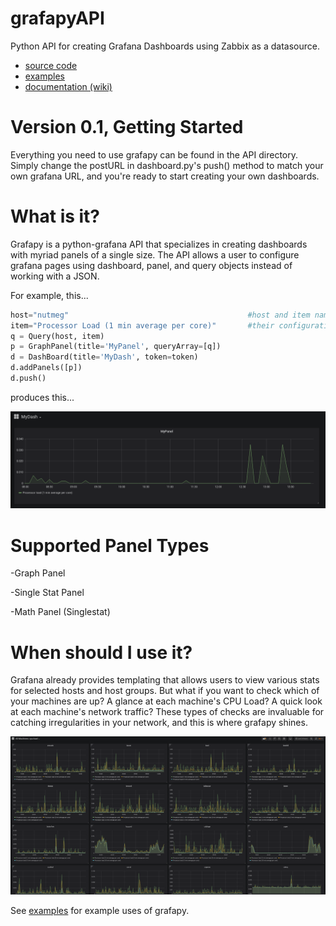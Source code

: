 # grafapyAPI
Python API for creating Grafana Dashboards using Zabbix as a datasource.
+ [source code](https://github.com/hrand1005/grafapyAPI/tree/master/API)
+ [examples](https://github.com/hrand1005/grafapyAPI/tree/master/examples)
+ [documentation (wiki)](https://github.com/hrand1005/grafapyAPI/wiki)

# Version 0.1, Getting Started
Everything you need to use grafapy can be found in the API directory. Simply change the postURL in dashboard.py's push() method to match your own grafana URL, and you're ready to start creating your own dashboards.

# What is it?
Grafapy is a python-grafana API that specializes in creating dashboards with myriad panels of a single size. The API allows a user to configure grafana pages using dashboard, panel, and query objects instead of working with a JSON.

For example, this...
```python
host="nutmeg"                                        #host and item names defined according to
item="Processor Load (1 min average per core)"       #their configuration in zabbix
q = Query(host, item)
p = GraphPanel(title='MyPanel', queryArray=[q])
d = DashBoard(title='MyDash', token=token)
d.addPanels([p])
d.push()
```
produces this...

![alt text](https://raw.githubusercontent.com/hrand1005/grafapyAPI/master/pictures/MyDash.png "MyDash")

# Supported Panel Types
-Graph Panel

-Single Stat Panel

-Math Panel (Singlestat)

# When should I use it?
Grafana already provides templating that allows users to view various stats for selected hosts and host groups. But what if you want to check which of your machines are up? A glance at each machine's CPU Load? A quick look at each machine's network traffic? These types of checks are invaluable for catching irregularities in your network, and this is where grafapy shines. 

![alt text](https://raw.githubusercontent.com/hrand1005/grafapyAPI/master/pictures/cpuLoads.png "CPU Loads")

See [examples](https://github.com/hrand1005/grafapyAPI/tree/master/examples) for example uses of grafapy.
